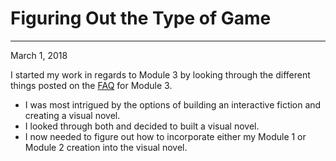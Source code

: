 # Figuring Out the Type of Game
---
March 1, 2018

I started my work in regards to Module 3 by looking through the different things posted on the [FAQ](https://github.com/shawngraham/hist3812w18/wiki/FAQ) for Module 3.

- I was most intrigued by the options of building an interactive fiction and creating a visual novel. 
- I looked through both and decided to built a visual novel.
- I now needed to figure out how to incorporate either my Module 1 or Module 2 creation into the visual novel.